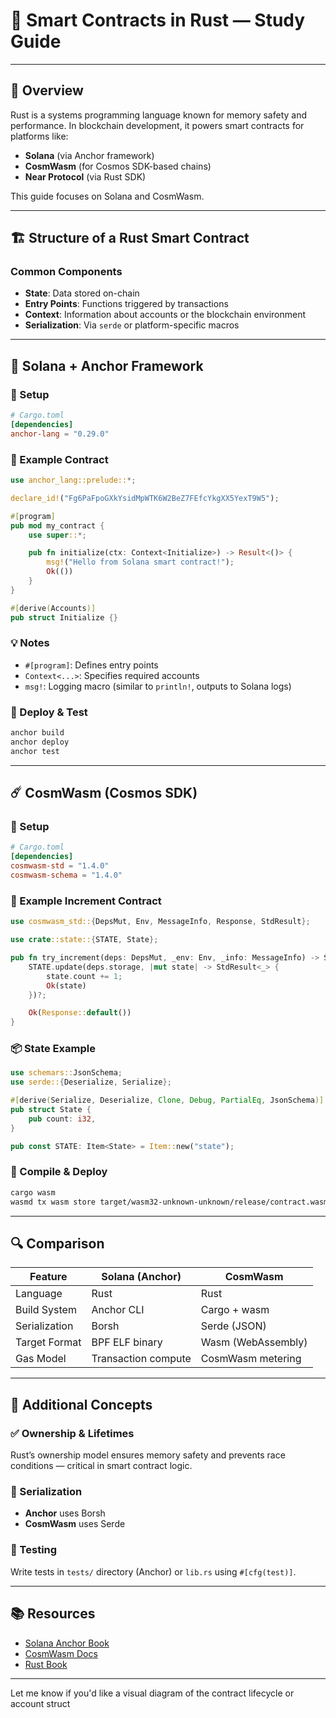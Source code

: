 # 🦀 Smart Contracts in Rust — Study Guide

---

## 🧠 Overview

Rust is a systems programming language known for memory safety and performance. In blockchain development, it powers smart contracts for platforms like:

* **Solana** (via Anchor framework)
* **CosmWasm** (for Cosmos SDK-based chains)
* **Near Protocol** (via Rust SDK)

This guide focuses on Solana and CosmWasm.

---

## 🏗 Structure of a Rust Smart Contract

### Common Components

* **State**: Data stored on-chain
* **Entry Points**: Functions triggered by transactions
* **Context**: Information about accounts or the blockchain environment
* **Serialization**: Via `serde` or platform-specific macros

---

## 🔱 Solana + Anchor Framework

### 🧰 Setup

```toml
# Cargo.toml
[dependencies]
anchor-lang = "0.29.0"
```

### 🧱 Example Contract

```rust
use anchor_lang::prelude::*;

declare_id!("Fg6PaFpoGXkYsidMpWTK6W2BeZ7FEfcYkgXX5YexT9W5");

#[program]
pub mod my_contract {
    use super::*;

    pub fn initialize(ctx: Context<Initialize>) -> Result<()> {
        msg!("Hello from Solana smart contract!");
        Ok(())
    }
}

#[derive(Accounts)]
pub struct Initialize {}
```

### 💡 Notes

* `#[program]`: Defines entry points
* `Context<...>`: Specifies required accounts
* `msg!`: Logging macro (similar to `println!`, outputs to Solana logs)

### 🚀 Deploy & Test

```bash
anchor build
anchor deploy
anchor test
```

---

## ☄️ CosmWasm (Cosmos SDK)

### 🧰 Setup

```toml
# Cargo.toml
[dependencies]
cosmwasm-std = "1.4.0"
cosmwasm-schema = "1.4.0"
```

### 🧱 Example Increment Contract

```rust
use cosmwasm_std::{DepsMut, Env, MessageInfo, Response, StdResult};

use crate::state::{STATE, State};

pub fn try_increment(deps: DepsMut, _env: Env, _info: MessageInfo) -> StdResult<Response> {
    STATE.update(deps.storage, |mut state| -> StdResult<_> {
        state.count += 1;
        Ok(state)
    })?;

    Ok(Response::default())
}
```

### 📦 State Example

```rust
use schemars::JsonSchema;
use serde::{Deserialize, Serialize};

#[derive(Serialize, Deserialize, Clone, Debug, PartialEq, JsonSchema)]
pub struct State {
    pub count: i32,
}

pub const STATE: Item<State> = Item::new("state");
```

### 🚀 Compile & Deploy

```bash
cargo wasm
wasmd tx wasm store target/wasm32-unknown-unknown/release/contract.wasm ...
```

---

## 🔍 Comparison

| Feature       | Solana (Anchor)     | CosmWasm           |
| ------------- | ------------------- | ------------------ |
| Language      | Rust                | Rust               |
| Build System  | Anchor CLI          | Cargo + wasm       |
| Serialization | Borsh               | Serde (JSON)       |
| Target Format | BPF ELF binary      | Wasm (WebAssembly) |
| Gas Model     | Transaction compute | CosmWasm metering  |

---

## 📘 Additional Concepts

### ✅ Ownership & Lifetimes

Rust’s ownership model ensures memory safety and prevents race conditions — critical in smart contract logic.

### 🧩 Serialization

* **Anchor** uses Borsh
* **CosmWasm** uses Serde

### 🧪 Testing

Write tests in `tests/` directory (Anchor) or `lib.rs` using `#[cfg(test)]`.

---

## 📚 Resources

* [Solana Anchor Book](https://book.anchor-lang.com/)
* [CosmWasm Docs](https://docs.cosmwasm.com/)
* [Rust Book](https://doc.rust-lang.org/book/)

---

Let me know if you'd like a visual diagram of the contract lifecycle or account struct
